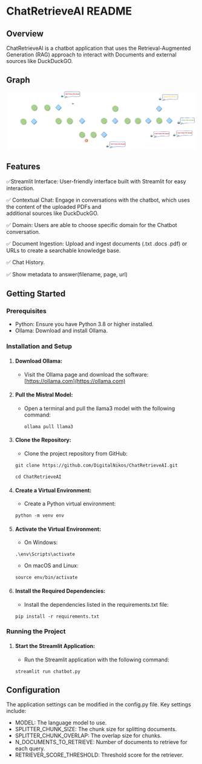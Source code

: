# ChatRetrieveAI README

## Overview

ChatRetrieveAI is a chatbot application that uses the Retrieval-Augmented Generation (RAG) approach to interact with Documents and external sources like DuckDuckGO.

## Graph

![Graph](./graph_img/graph.png)

## Features

✅Streamlit Interface: User-friendly interface built with Streamlit for easy interaction.

✅ Contextual Chat: Engage in conversations with the chatbot, which uses the content of the uploaded PDFs and  
 additional sources like DuckDuckGO.

✅ Domain: Users are able to choose specific domain for the Chatbot conversation.

✅ Document Ingestion: Upload and ingest documents (.txt .docs .pdf) or URLs to create a searchable knowledge base.

✅ Chat History.

✅ Show metadata to answer(filename, page, url)

## Getting Started

### Prerequisites

- Python: Ensure you have Python 3.8 or higher installed.
- Ollama: Download and install Ollama.

### Installation and Setup

1. #### Download Ollama:
   - Visit the Ollama page and download the software:
     [https://ollama.com](https://ollama.com)
2. #### Pull the Mistral Model:
   - Open a terminal and pull the llama3 model with the following command:
     ```
     ollama pull llama3
     ```
3. #### Clone the Repository:
   - Clone the project repository from GitHub:
   ```
   git clone https://github.com/DigitalNikos/ChatRetrieveAI.git
   ```
   ```
   cd ChatRetrieveAI
   ```
4. #### Create a Virtual Environment:
   - Create a Python virtual environment:
   ```
   python -m venv env
   ```
5. #### Activate the Virtual Environment:
   - On Windows:
   ```
   .\env\Scripts\activate
   ```
   - On macOS and Linux:
   ```
   source env/bin/activate
   ```
6. #### Install the Required Dependencies:
   - Install the dependencies listed in the requirements.txt file:
   ```
   pip install -r requirements.txt
   ```

### Running the Project

1. #### Start the Streamlit Application:
   - Run the Streamlit application with the following command:
   ```
   streamlit run chatbot.py
   ```

## Configuration

The application settings can be modified in the config.py file. Key settings include:

- MODEL: The language model to use.
- SPLITTER_CHUNK_SIZE: The chunk size for splitting documents.
- SPLITTER_CHUNK_OVERLAP: The overlap size for chunks.
- N_DOCUMENTS_TO_RETRIEVE: Number of documents to retrieve for each query.
- RETRIEVER_SCORE_THRESHOLD: Threshold score for the retriever.
